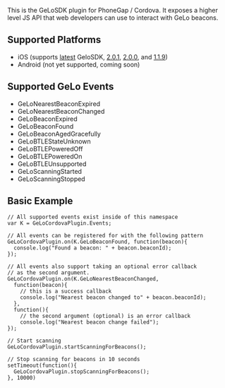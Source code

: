 This is the GeLoSDK plugin for PhoneGap / Cordova. It exposes a higher level JS API that web developers can use to interact with GeLo beacons.

## Supported Platforms

* iOS (supports [latest](https://github.com/GeLoInc/GeLoSDK-iOS) GeloSDK, [2.0.1](https://github.com/GeLoInc/GeLoSDK-iOS/tree/v2.0.1), [2.0.0](http://github.com/GeLoInc/GeLoSDK-iOS/tree/v2.0.0), and [1.1.9](https://github.com/GeLoInc/GeLoSDK-iOS/tree/v1.1.9))
* Android (not yet supported, coming soon)

## Supported GeLo Events

* GeLoNearestBeaconExpired
* GeLoNearestBeaconChanged
* GeLoBeaconExpired
* GeLoBeaconFound
* GeLoBeaconAgedGracefully
* GeLoBTLEStateUnknown
* GeLoBTLEPoweredOff
* GeLoBTLEPoweredOn
* GeLoBTLEUnsupported
* GeLoScanningStarted
* GeLoScanningStopped

## Basic Example

    // All supported events exist inside of this namespace
    var K = GeLoCordovaPlugin.Events;

    // All events can be registered for with the following pattern
    GeLoCordovaPlugin.on(K.GeLoBeaconFound, function(beacon){
      console.log("Found a beacon: " + beacon.beaconId);
    });

    // All events also support taking an optional error callback 
    // as the second argument.
    GeLoCordovaPlugin.on(K.GeLoNearestBeaconChanged, 
      function(beacon){
        // this is a success callback
        console.log("Nearest beacon changed to" + beacon.beaconId);
      },
      function(){
        // the second argument (optional) is an error callback
        console.log("Nearest beacon change failed");
    });

    // Start scanning
    GeLoCordovaPlugin.startScanningForBeacons();

    // Stop scanning for beacons in 10 seconds
    setTimeout(function(){
      GeLoCordovaPlugin.stopScanningForBeacons();
    }, 10000)

